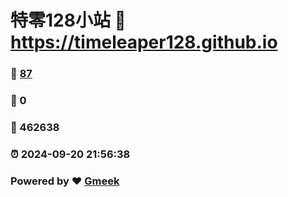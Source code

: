 # 特零128小站 :link: https://timeleaper128.github.io 
### :page_facing_up: [87](https://timeleaper128.github.io/tag.html) 
### :speech_balloon: 0 
### :hibiscus: 462638 
### :alarm_clock: 2024-09-20 21:56:38 
### Powered by :heart: [Gmeek](https://github.com/Meekdai/Gmeek)
